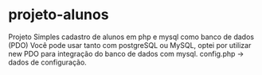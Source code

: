 # projeto-alunos
 Projeto Simples cadastro de alunos em php e mysql como banco de dados (PDO)
 Você pode usar tanto com postgreSQL ou MySQL, optei por utilizar new PDO para integração do banco de dados com mysql.
 config.php -> dados de configuração.
